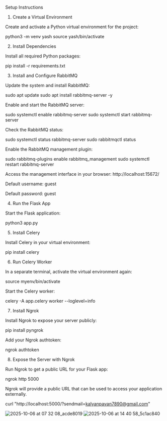 Setup Instructions
1. Create a Virtual Environment

Create and activate a Python virtual environment for the project:

python3 -m venv yash
source yash/bin/activate

2. Install Dependencies

Install all required Python packages:

pip install -r requirements.txt

3. Install and Configure RabbitMQ

Update the system and install RabbitMQ:

sudo apt update
sudo apt install rabbitmq-server -y


Enable and start the RabbitMQ server:

sudo systemctl enable rabbitmq-server
sudo systemctl start rabbitmq-server


Check the RabbitMQ status:

sudo systemctl status rabbitmq-server
sudo rabbitmqctl status


Enable the RabbitMQ management plugin:

sudo rabbitmq-plugins enable rabbitmq_management
sudo systemctl restart rabbitmq-server


Access the management interface in your browser: http://localhost:15672/

Default username: guest

Default password: guest

4. Run the Flask App

Start the Flask application:

python3 app.py

5. Install Celery

Install Celery in your virtual environment:

pip install celery

6. Run Celery Worker

In a separate terminal, activate the virtual environment again:

source myenv/bin/activate


Start the Celery worker:

celery -A app.celery worker --loglevel=info

7. Install Ngrok

Install Ngrok to expose your server publicly:

pip install pyngrok


Add your Ngrok authtoken:

ngrok authtoken 

8. Expose the Server with Ngrok

Run Ngrok to get a public URL for your Flask app:

ngrok http 5000


Ngrok will provide a public URL that can be used to access your application externally.

curl "http://localhost:5000/?sendmail=kalyanpavan7890@gmail.com"

![ 2025-10-06 at 07 32 08_acde8019](https://github.com/user-attachments/assets/e1a5865c-5706-45ad-b263-e4ab4ecf045d)
![ 2025-10-06 at 14 40 58_5c1ac840](https://github.com/user-attachments/assets/b973907b-e3e8-435d-9c31-5d9adf112ab3)

